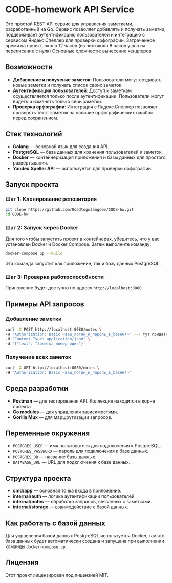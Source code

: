 # CODE-homework API Service

Это простой REST API сервис для управления заметками, разработанный на Go. Сервис позволяет добавлять и получать заметки, поддерживает аутентификацию пользователей и интеграцию с сервисом Яндекс.Спеллер для проверки орфографии.
Затраченное время на проект, около 12 часов (из них около 8 часов ушло на переписание с нуля)
Основные сложности: вынесение хендлеров 

## Возможности

- **Добавление и получение заметок**: Пользователи могут создавать новые заметки и получать список своих заметок.
- **Аутентификация пользователей**: Доступ к заметкам осуществляется только после аутентификации. Пользователи могут видеть и изменять только свои заметки.
- **Проверка орфографии**: Интеграция с Яндекс.Спеллер позволяет проверять текст заметок на наличие орфографических ошибок перед сохранением.

## Стек технологий

- **Golang** — основной язык для создания API.
- **PostgreSQL** — база данных для хранения пользователей и заметок.
- **Docker** — контейнеризация приложения и базы данных для простого развёртывания.
- **Yandex.Speller API** — используется для проверки орфографии.

## Запуск проекта

### Шаг 1: Клонирование репозитория

```bash
git clone https://github.com/Roadtogolangdev/CODE-hw.git
cd CODE-hw
```

### Шаг 2: Запуск через Docker

Для того чтобы запустить проект в контейнерах, убедитесь, что у вас установлен Docker и Docker Compose. Затем выполните команду:

```bash
docker-compose up --build
```

Эта команда запустит как приложение, так и базу данных PostgreSQL.

### Шаг 3: Проверка работоспособности

Приложение будет доступно по адресу `http://localhost:8080`.

## Примеры API запросов

### Добавление заметки

```bash
curl -X POST http://localhost:8080/notes \
-H "Authorization: Basic <ваш_логин_и_пароль_в_base64>" --- тут придется заранее закодировать ваш пароль, в файле init.sql есть уже закодированый логин admin и закодированый пароль admin\
-H "Content-Type: application/json" \
-d '{"text": "Заметка номер один"}'
```

### Получение всех заметок

```bash
curl -X GET http://localhost:8080/notes \
-H "Authorization: Basic <ваш_логин_и_пароль_в_base64>"
```

## Среда разработки

- **Postman** — для тестирования API. Коллекция находится в корне проекта
- **Go modules** — для управления зависимостями.
- **Gorilla Mux** — для маршрутизации запросов.

## Переменные окружения

- `POSTGRES_USER` — имя пользователя для подключения к PostgreSQL.
- `POSTGRES_PASSWORD` — пароль для подключения к базе данных.
- `POSTGRES_DB` — название базы данных.
- `DATABASE_URL` — URL для подключения к базе данных.

## Структура проекта

- **cmd/app** — основная точка входа в приложение.
- **internal/auth** — логика аутентификации пользователей.
- **internal/notes** — обработка запросов, связанных с заметками.
- **internal/storage** — взаимодействие с базой данных.

## Как работать с базой данных

Для управления базой данных PostgreSQL используется Docker, так что база данных будет автоматически создана и запущена при выполнении команды `docker-compose up`.

## Лицензия

Этот проект лицензирован под лицензией MIT.
```
